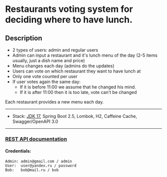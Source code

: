 # Restaurants voting system for deciding where to have lunch.
## Description
- 2 types of users: admin and regular users
- Admin can input a restaurant and it's lunch menu of the day (2-5 items usually, just a dish name and price)
- Menu changes each day (admins do the updates)
- Users can vote on which restaurant they want to have lunch at
- Only one vote counted per user
- If user votes again the same day:
  - If it is before 11:00 we assume that he changed his mind.
  - If it is after 11:00 then it is too late, vote can't be changed

Each restaurant provides a new menu each day.

-----------------------------------------------------

- Stack: [JDK 17](http://jdk.java.net/17/), Spring Boot 2.5, Lombok, H2, Caffeine Cache, Swagger/OpenAPI 3.0

-----------------------------------------------------

### [REST API documentation](http://localhost:8080/swagger-ui.html)  
#### Credentials:
```
Admin: admin@gmail.com / admin
User:  user@yandex.ru / password
Bob:   bob@mail.ru / bob
```
